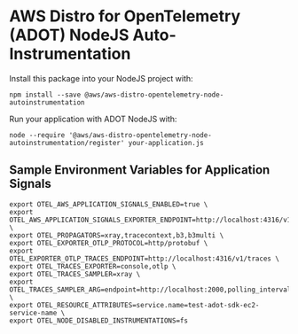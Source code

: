 # AWS Distro for OpenTelemetry (ADOT) NodeJS Auto-Instrumentation

Install this package into your NodeJS project with:

```shell
npm install --save @aws/aws-distro-opentelemetry-node-autoinstrumentation
```

Run your application with ADOT NodeJS with:

```shell
node --require '@aws/aws-distro-opentelemetry-node-autoinstrumentation/register' your-application.js
```

## Sample Environment Variables for Application Signals

```shell
export OTEL_AWS_APPLICATION_SIGNALS_ENABLED=true \
export OTEL_AWS_APPLICATION_SIGNALS_EXPORTER_ENDPOINT=http://localhost:4316/v1/metrics \
export OTEL_PROPAGATORS=xray,tracecontext,b3,b3multi \
export OTEL_EXPORTER_OTLP_PROTOCOL=http/protobuf \
export OTEL_EXPORTER_OTLP_TRACES_ENDPOINT=http://localhost:4316/v1/traces \
export OTEL_TRACES_EXPORTER=console,otlp \
export OTEL_TRACES_SAMPLER=xray \
export OTEL_TRACES_SAMPLER_ARG=endpoint=http://localhost:2000,polling_interval=300 \
export OTEL_RESOURCE_ATTRIBUTES=service.name=test-adot-sdk-ec2-service-name \
export OTEL_NODE_DISABLED_INSTRUMENTATIONS=fs
```
